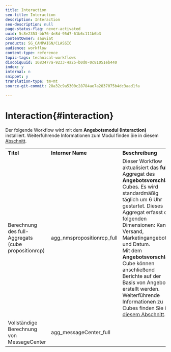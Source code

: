 ```yaml
---
title: Interaction
seo-title: Interaction
description: Interaction
seo-description: null
page-status-flag: never-activated
uuid: 5c8e2353-bb76-4e8d-95d7-61b6c111b6b3
contentOwner: sauviat
products: SG_CAMPAIGN/CLASSIC
audience: workflow
content-type: reference
topic-tags: technical-workflows
discoiquuid: 1683477a-9233-4a25-b0d0-0c81051eb440
index: y
internal: n
snippet: y
translation-type: tm+mt
source-git-commit: 28a32c9a5300c28784ae7a2837075b4dc3aad1fa

---
```



# Interaction{#interaction}

Der folgende Workflow wird mit dem **Angebotsmodul (Interaction)** installiert. Weiterführende Informationen zum Modul finden Sie in diesem [Abschnitt](../../interaction/using/interaction-and-offer-management.md).

<table> 
 <tbody> 
  <tr> 
   <td> <strong>Titel</strong><br /> </td> 
   <td> <strong>Interner Name</strong><br /> </td> 
   <td> <strong>Beschreibung</strong><br /> </td> 
  </tr> 
  <tr> 
   <td> <span class="uicontrol">Berechnung des full-Aggregats (cube propositionrcp)</span> <br /> </td> 
   <td> <span class="uicontrol">agg_nmspropositionrcp_full</span> <br /> </td> 
   <td> Dieser Workflow aktualisiert das <strong>full</strong>-Aggregat des <strong>Angebotsvorschlag</strong>-Cubes. Es wird standardmäßig täglich um 6 Uhr gestartet. Dieses Aggregat erfasst die folgenden Dimensionen: Kanal, Versand, Marketingangebot und Datum.<br /> Mit dem <strong>Angebotsvorschlag</strong>-Cube können anschließend Berichte auf der Basis von Angeboten erstellt werden. Weiterführende Informationen zu Cubes finden Sie in <a href="../../reporting/using/about-cubes.md">diesem Abschnitt</a>.<br /> </td> 
  </tr> 
   <tr> 
   <td> <span class="uicontrol">Vollständige Berechnung</span> von MessageCenter <br /> </td> 
   <td> <span class="uicontrol">agg_messageCenter_full</span><br /> </td> 
   <td> <br /> </td> 
  </tr> 
 </tbody> 
</table>

